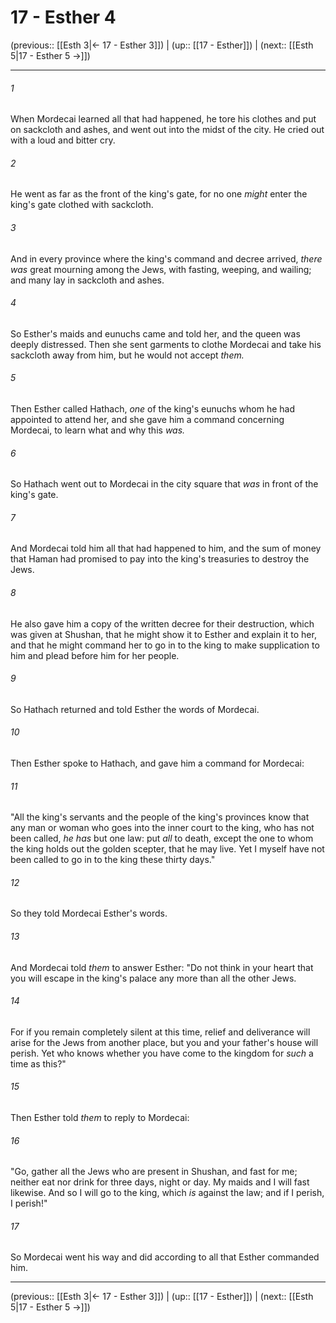 # 17 - Esther 4

(previous:: [[Esth 3|← 17 - Esther 3]]) | (up:: [[17 - Esther]]) | (next:: [[Esth 5|17 - Esther 5 →]])

***


###### 1 
When Mordecai learned all that had happened, he tore his clothes and put on sackcloth and ashes, and went out into the midst of the city. He cried out with a loud and bitter cry. 

###### 2 
He went as far as the front of the king's gate, for no one _might_ enter the king's gate clothed with sackcloth. 

###### 3 
And in every province where the king's command and decree arrived, _there was_ great mourning among the Jews, with fasting, weeping, and wailing; and many lay in sackcloth and ashes. 

###### 4 
So Esther's maids and eunuchs came and told her, and the queen was deeply distressed. Then she sent garments to clothe Mordecai and take his sackcloth away from him, but he would not accept _them._ 

###### 5 
Then Esther called Hathach, _one_ of the king's eunuchs whom he had appointed to attend her, and she gave him a command concerning Mordecai, to learn what and why this _was._ 

###### 6 
So Hathach went out to Mordecai in the city square that _was_ in front of the king's gate. 

###### 7 
And Mordecai told him all that had happened to him, and the sum of money that Haman had promised to pay into the king's treasuries to destroy the Jews. 

###### 8 
He also gave him a copy of the written decree for their destruction, which was given at Shushan, that he might show it to Esther and explain it to her, and that he might command her to go in to the king to make supplication to him and plead before him for her people. 

###### 9 
So Hathach returned and told Esther the words of Mordecai. 

###### 10 
Then Esther spoke to Hathach, and gave him a command for Mordecai: 

###### 11 
"All the king's servants and the people of the king's provinces know that any man or woman who goes into the inner court to the king, who has not been called, _he has_ but one law: put _all_ to death, except the one to whom the king holds out the golden scepter, that he may live. Yet I myself have not been called to go in to the king these thirty days." 

###### 12 
So they told Mordecai Esther's words. 

###### 13 
And Mordecai told _them_ to answer Esther: "Do not think in your heart that you will escape in the king's palace any more than all the other Jews. 

###### 14 
For if you remain completely silent at this time, relief and deliverance will arise for the Jews from another place, but you and your father's house will perish. Yet who knows whether you have come to the kingdom for _such_ a time as this?" 

###### 15 
Then Esther told _them_ to reply to Mordecai: 

###### 16 
"Go, gather all the Jews who are present in Shushan, and fast for me; neither eat nor drink for three days, night or day. My maids and I will fast likewise. And so I will go to the king, which _is_ against the law; and if I perish, I perish!" 

###### 17 
So Mordecai went his way and did according to all that Esther commanded him.

***

(previous:: [[Esth 3|← 17 - Esther 3]]) | (up:: [[17 - Esther]]) | (next:: [[Esth 5|17 - Esther 5 →]])
